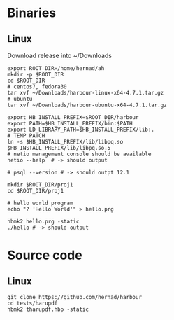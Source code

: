 # Binaries

## Linux

Download release into ~/Downloads

    export ROOT_DIR=/home/hernad/ah
    mkdir -p $ROOT_DIR
    cd $ROOT_DIR
    # centos7, fedora30
    tar xvf ~/Downloads/harbour-linux-x64-4.7.1.tar.gz
    # ubuntu
    tar xvf ~/Downloads/harbour-ubuntu-x64-4.7.1.tar.gz

    export HB_INSTALL_PREFIX=$ROOT_DIR/harbour
    export PATH=$HB_INSTALL_PREFIX/bin:$PATH
    export LD_LIBRARY_PATH=$HB_INSTALL_PREFIX/lib:.
    # TEMP PATCH
    ln -s $HB_INSTALL_PREFIX/lib/libpq.so $HB_INSTALL_PREFIX/lib/libpq.so.5
    # netio management console should be available
    netio --help  # -> should output

    # psql --version # -> should outpt 12.1

    mkdir $ROOT_DIR/proj1
    cd $ROOT_DIR/proj1

    # hello world program 
    echo "? 'Hello World'" > hello.prg

    hbmk2 hello.prg -static
    ./hello # -> should output


# Source code


## Linux

    git clone https://github.com/hernad/harbour
    cd tests/harupdf
    hbmk2 tharupdf.hbp -static

